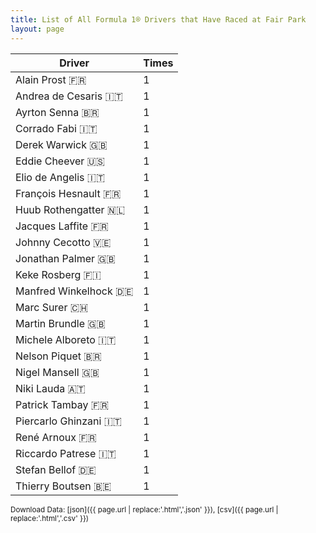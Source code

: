 ```yaml
---
title: List of All Formula 1® Drivers that Have Raced at Fair Park
layout: page
---
```


| Driver | Times |
|--|--|
| Alain Prost 🇫🇷 | 1 |
| Andrea de Cesaris 🇮🇹 | 1 |
| Ayrton Senna 🇧🇷 | 1 |
| Corrado Fabi 🇮🇹 | 1 |
| Derek Warwick 🇬🇧 | 1 |
| Eddie Cheever 🇺🇸 | 1 |
| Elio de Angelis 🇮🇹 | 1 |
| François Hesnault 🇫🇷 | 1 |
| Huub Rothengatter 🇳🇱 | 1 |
| Jacques Laffite 🇫🇷 | 1 |
| Johnny Cecotto 🇻🇪 | 1 |
| Jonathan Palmer 🇬🇧 | 1 |
| Keke Rosberg 🇫🇮 | 1 |
| Manfred Winkelhock 🇩🇪 | 1 |
| Marc Surer 🇨🇭 | 1 |
| Martin Brundle 🇬🇧 | 1 |
| Michele Alboreto 🇮🇹 | 1 |
| Nelson Piquet 🇧🇷 | 1 |
| Nigel Mansell 🇬🇧 | 1 |
| Niki Lauda 🇦🇹 | 1 |
| Patrick Tambay 🇫🇷 | 1 |
| Piercarlo Ghinzani 🇮🇹 | 1 |
| René Arnoux 🇫🇷 | 1 |
| Riccardo Patrese 🇮🇹 | 1 |
| Stefan Bellof 🇩🇪 | 1 |
| Thierry Boutsen 🇧🇪 | 1 |

<small>Download Data: [json]({{ page.url | replace:'.html','.json' }}), [csv]({{ page.url | replace:'.html','.csv' }})</small>
